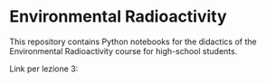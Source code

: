 # Environmental Radioactivity

This repository contains Python notebooks for the didactics of the Environmental Radioactivity course for high-school students.

Link per lezione 3:
